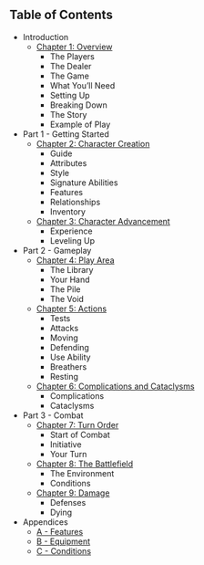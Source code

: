 ## Table of Contents

* Introduction
    * [Chapter 1: Overview](Introduction/Overview.md)
        * The Players
        * The Dealer
        * The Game
        * What You’ll Need
        * Setting Up
        * Breaking Down
        * The Story
        * Example of Play
* Part 1 - Getting Started
    * [Chapter 2: Character Creation](PartOne/CharacterCreation.md)
        * Guide
        * Attributes
        * Style
        * Signature Abilities
        * Features
        * Relationships
        * Inventory
    * [Chapter 3: Character Advancement](PartOne/CharacterAdvancement.md) 
        * Experience
        * Leveling Up
* Part 2 - Gameplay
    * [Chapter 4: Play Area](PartTwo/PlayArea.md)
        * The Library
        * Your Hand
        * The Pile
        * The Void
    * [Chapter 5: Actions](PartTwo/Actions.md)
        * Tests
        * Attacks
        * Moving
        * Defending
        * Use Ability
        * Breathers
        * Resting
    * [Chapter 6: Complications and Cataclysms](PartTwo/ComplicationsAndCataclysms.md)
        * Complications
        * Cataclysms
* Part 3 - Combat
    * [Chapter 7: Turn Order](PartThree/TurnOrder.md)
        * Start of Combat
        * Initiative
        * Your Turn
    * [Chapter 8: The Battlefield](ParthThree/TheBattlefield.md)
        * The Environment
        * Conditions
    * [Chapter 9: Damage](PartThree/Damage.md)
        * Defenses
        * Dying
* Appendices
    * [A - Features](Appendices/FeaturesList.md)
    * [B - Equipment](Appendices/EquipmentLists.md)
    * [C - Conditions](Appendices/ConditionsList.md)


